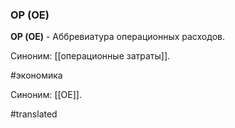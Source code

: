 ### ОР (OE)

**ОР (OE)** - Аббревиатура операционных расходов.

Синоним: [[операционные затраты]].

#экономика

Синоним: [[OE]].

#translated
